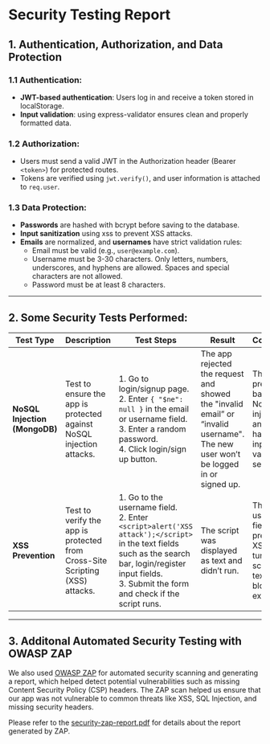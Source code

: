 # Security Testing Report

## 1. Authentication, Authorization, and Data Protection

### 1.1 Authentication:
- **JWT-based authentication**: Users log in and receive a token stored in localStorage.
- **Input validation**: using express-validator ensures clean and properly formatted data.

### 1.2 Authorization:
- Users must send a valid JWT in the Authorization header (Bearer `<token>`) for protected routes.
- Tokens are verified using `jwt.verify()`, and user information is attached to `req.user`.

### 1.3 Data Protection:
- **Passwords** are hashed with bcrypt before saving to the database.
- **Input sanitization** using xss to prevent XSS attacks.
- **Emails** are normalized, and **usernames** have strict validation rules:
  - Email must be valid (e.g., `user@example.com`).
  - Username must be 3-30 characters. Only letters, numbers, underscores, and hyphens are allowed. Spaces and special characters are not allowed.
  - Password must be at least 8 characters.

---

## 2. Some Security Tests Performed:

| **Test Type**             | **Description**                                                                 | **Test Steps**                                                                                                                                                    | **Result**                                                                                             | **Conclusion**                                                                                     |
|---------------------------|---------------------------------------------------------------------------------|------------------------------------------------------------------------------------------------------------------------------------------------------------------|------------------------------------------------------------------------------------------------------|----------------------------------------------------------------------------------------------------|
| **NoSQL Injection (MongoDB)** | Test to ensure the app is protected against NoSQL injection attacks.           | 1. Go to login/signup page. <br> 2. Enter `{ "$ne": null }` in the email or username field. <br> 3. Enter a random password. <br> 4. Click login/sign up button. | The app rejected the request and showed the "invalid email” or “invalid username". The new user won’t be logged in or signed up. | The app prevents basic NoSQL injection and handles input validation securely. |
| **XSS Prevention**         | Test to verify the app is protected from Cross-Site Scripting (XSS) attacks.    | 1. Go to the username field. <br> 2. Enter `<script>alert('XSS attack');</script>` in the text fields such as the search bar, login/register input fields. <br> 3. Submit the form and check if the script runs. | The script was displayed as text and didn’t run.                                                         | The username field prevents XSS by turning scripts into text and blocking execution. |

---

## 3. Additonal Automated Security Testing with OWASP ZAP

We also used [OWASP ZAP](https://www.zaproxy.org/) for automated security scanning and generating a report, which helped detect potential vulnerabilities such as missing Content Security Policy (CSP) headers. The ZAP scan helped us ensure that our app was not vulnerable to common threats like XSS, SQL Injection, and missing security headers.

Please refer to the [security-zap-report.pdf](./security-zap-report.pdf) for details about the report generated by ZAP.